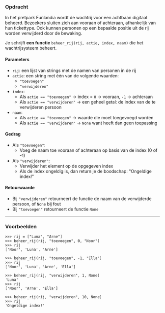 ### Opdracht

In het pretpark Funlandia wordt de wachtrij voor een achtbaan digitaal beheerd. Bezoekers sluiten zich aan vooraan of achteraan, afhankelijk van hun tickettype. Ook kunnen personen op een bepaalde positie uit de rij worden verwijderd door de bewaking.

Je schrijft **een functie** `beheer_rij(rij, actie, index, naam)` die het wachtrijsysteem beheert.

#### Parameters

- `rij`: een lijst van strings met de namen van personen in de rij
- `actie`: een string met één van de volgende waarden:
  - `"toevoegen"`
  - `"verwijderen"`
- `index`: 
  - Als `actie == "toevoegen"` →  index = `0` → vooraan, `-1` → achteraan
  - Als `actie == "verwijderen"` → een geheel getal: de index van de te verwijderen persoon
- `naam`: 
  - Als `actie == "toevoegen"` →  waarde die moet toegevoegd worden
  - Als `actie == "verwijderen"` → `None` want heeft dan geen toepassing

#### Gedrag

- Als `"toevoegen"`:
  - Voeg de naam toe vooraan of achteraan op basis van de index (0 of -1)
- Als `"verwijderen"`:
  - Verwijder het element op de opgegeven index
  - Als de index ongeldig is, dan return je de boodschap: "Ongeldige index!"

#### Retourwaarde

- Bij `"verwijderen"` retourneert de functie de naam van de verwijderde persoon, of `None` bij fout
- Bij `"toevoegen"` retourneert de functie `None`

---

### Voorbeelden

    >>> rij = ["Luna", "Arne"]
    >>> beheer_rij(rij, "toevoegen", 0, "Noor")
    >>> rij
    ['Noor', 'Luna', 'Arne']

    >>> beheer_rij(rij, "toevoegen", -1, "Ella")
    >>> rij
    ['Noor', 'Luna', 'Arne', 'Ella']

    >>> beheer_rij(rij, "verwijderen", 1, None)
    'Luna'
    >>> rij
    ['Noor', 'Arne', 'Ella']

    >>> beheer_rij(rij, "verwijderen", 10, None)
    >>> rij
    'Ongeldige index!'
